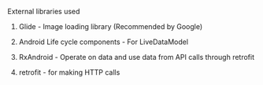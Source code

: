 External libraries used

1) Glide - Image loading library (Recommended by Google)

2) Android Life cycle components - For LiveDataModel

3) RxAndroid - Operate on data and use data from API calls through retrofit

4) retrofit - for making HTTP calls


